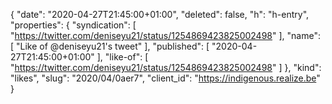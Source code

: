 {
  "date": "2020-04-27T21:45:00+01:00",
  "deleted": false,
  "h": "h-entry",
  "properties": {
    "syndication": [
      "https://twitter.com/deniseyu21/status/1254869423825002498"
    ],
    "name": [
      "Like of @deniseyu21's tweet"
    ],
    "published": [
      "2020-04-27T21:45:00+01:00"
    ],
    "like-of": [
      "https://twitter.com/deniseyu21/status/1254869423825002498"
    ]
  },
  "kind": "likes",
  "slug": "2020/04/0aer7",
  "client_id": "https://indigenous.realize.be"
}
